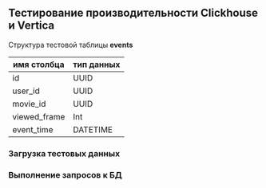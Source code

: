 ## Тестирование производительности Clickhouse и Vertica

Структура тестовой таблицы **events**

| имя столбца    | тип данных |
| -----------    | -----------|
| id             | UUID       |
| user_id        | UUID       |
| movie_id       | UUID       |
| viewed_frame   | Int        |
| event_time     | DATETIME   |

### Загрузка тестовых данных

### Выполнение запросов к БД
